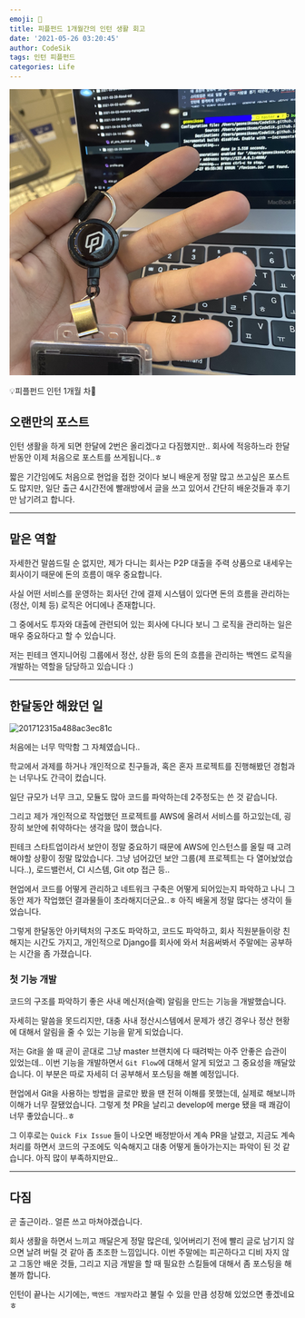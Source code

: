 ```yaml
---
emoji: 🧢
title: 피플펀드 1개월간의 인턴 생활 회고
date: '2021-05-26 03:20:45'
author: CodeSik
tags: 인턴 피플펀드
categories: Life
---
```


![썸네일](./IMG_1564.png)

<p class="callout"> 💡피플펀드 인턴 1개월 차</p>

## 오랜만의 포스트
인턴 생활을 하게 되면 한달에 2번은 올리겠다고 다짐했지만.. 회사에 적응하느라 한달반동안 이제 처음으로 포스트를 쓰게됩니다..ㅎ

짧은 기간임에도 처음으로 현업을 접한 것이다 보니 배운게 정말 많고 쓰고싶은 포스트도 많지만, 일단 출근 4시간전에 빨래방에서 글을 쓰고 있어서 간단히 배운것들과 후기만 남기려고 합니다.

---

## 맡은 역할
자세한건 말씀드릴 순 없지만, 제가 다니는 회사는 P2P 대출을 주력 상품으로 내세우는 회사이기 때문에 돈의 흐름이 매우 중요합니다.

사실 어떤 서비스를 운영하는 회사던 간에 결제 시스템이 있다면 돈의 흐름을 관리하는 (정산, 이체 등) 로직은 어디에나 존재합니다.

그 중에서도 투자와 대출에 관련되어 있는 회사에 다니다 보니 그 로직을 관리하는 일은 매우 중요하다고 할 수 있습니다.

저는 핀테크 엔지니어링 그룹에서 정산, 상환 등의 돈의 흐름을 관리하는 백엔드 로직을 개발하는 역할을 담당하고 있습니다 :)

---

## 한달동안 해왔던 일
![201712315a488ac3ec81c](https://i.imgur.com/Jo7tZl1.jpg)

처음에는 너무 막막함 그 자체였습니다..

학교에서 과제를 하거나 개인적으로 친구들과, 혹은 혼자 프로젝트를 진행해봤던 경험과는 너무나도 간극이 컸습니다.

일단 규모가 너무 크고, 모듈도 많아 코드를 파악하는데 2주정도는 쓴 것 같습니다.

그리고 제가 개인적으로 작업했던 프로젝트를 AWS에 올려서 서비스를 하고있는데, 굉장히 보안에 취약하다는 생각을 많이 했습니다.

핀테크 스타트업이라서 보안이 정말 중요하기 때문에 AWS에 인스턴스를 올릴 때 고려해야할 상황이 정말 많았습니다. 그냥 넘어갔던 보안 그룹(제 프로젝트는 다 열어놨었습니다..), 로드밸런서, CI 시스템, Git otp 접근 등..

현업에서 코드를 어떻게 관리하고 네트워크 구축은 어떻게 되어있는지 파악하고 나니 그동안 제가 작업했던 결과물들이 초라해지더군요..ㅎ 아직 배울게 정말 많다는 생각이 들었습니다.

그렇게 한달동안 아키텍처의 구조도 파악하고, 코드도 파악하고, 회사 직원분들이랑 친해지는 시간도 가지고, 개인적으로 Django를 회사에 와서 처음써봐서 주말에는 공부하는 시간을 좀 가졌습니다.

### 첫 기능 개발
코드의 구조를 파악하기 좋은 사내 메신저(슬랙) 알림을 만드는 기능을 개발했습니다.

자세히는 말씀을 못드리지만, 대충 사내 정산시스템에서 문제가 생긴 경우나 정산 현황에 대해서 알림을 줄 수 있는 기능을 맡게 되었습니다.

저는 Git을 쓸 때 곧이 곧대로 그냥 master 브랜치에 다 때려박는 아주 안좋은 습관이 있었는데.. 이번 기능을 개발하면서 `Git Flow`에 대해서 알게 되었고 그 중요성을 깨달았습니다. 이 부분은 따로 자세히 더 공부해서 포스팅을 해볼 예정입니다.

현업에서 Git을 사용하는 방법을 글로만 봤을 땐 전혀 이해를 못했는데, 실제로 해보니까 이해가 너무 잘됐었습니다. 그렇게 첫 PR을 날리고 develop에 merge 됐을 때 쾌감이 너무 좋았습니다..ㅎ

그 이후로는 `Quick Fix Issue` 들이 나오면 배정받아서 계속 PR을 날렸고, 지금도 계속 처리를 하면서 코드의 구조에도 익숙해지고 대충 어떻게 돌아가는지는 파악이 된 것 같습니다. 아직 많이 부족하지만요..

---

## 다짐
곧 출근이라.. 얼른 쓰고 마쳐야겠습니다.

회사 생활을 하면서 느끼고 깨달은게 정말 많은데, 잊어버리기 전에 빨리 글로 남기지 않으면 날려 버릴 것 같아 좀 초조한 느낌입니다. 이번 주말에는 피곤하다고 디비 자지 않고 그동안 배운 것들, 그리고 지금 개발을 할 때 필요한 스킬들에 대해서 좀 포스팅을 해볼까 합니다.

인턴이 끝나는 시기에는, `백엔드 개발자`라고 불릴 수 있을 만큼 성장해 있었으면 좋겠네요 ㅎ

```toc
```
